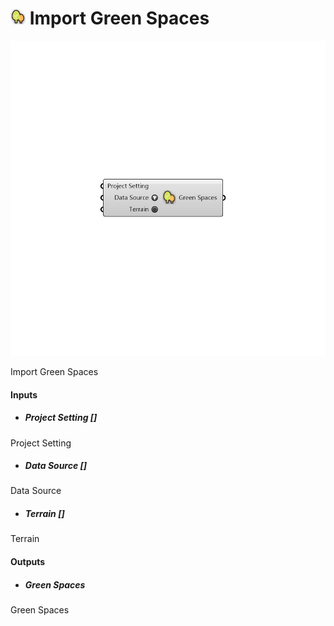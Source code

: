 # ![](../../images/icons/Import_Green_Spaces.png) Import Green Spaces

![](../../images/components/Import_Green_Spaces.png)

Import Green Spaces

#### Inputs
* ##### Project Setting []
Project Setting
* ##### Data Source []
Data Source
* ##### Terrain []
Terrain

#### Outputs
* ##### Green Spaces
Green Spaces